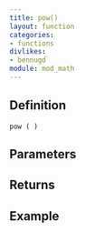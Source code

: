 ```yaml
---
title: pow()
layout: function
categories:
- functions
divlikes:
- bennugd
module: mod_math
---
```


## Definition

    pow ( )

## Parameters

## Returns

## Example
